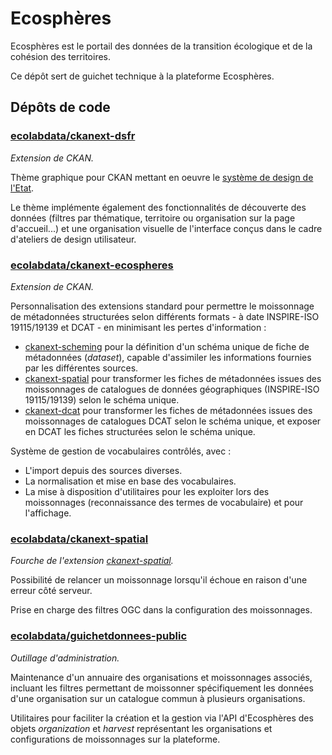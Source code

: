 # Ecosphères

Ecosphères est le portail des données de la transition écologique et de la cohésion des territoires.

Ce dépôt sert de guichet technique à la plateforme Ecosphères.

## Dépôts de code

### [ecolabdata/ckanext-dsfr](https://github.com/ecolabdata/ckanext-dsfr)
*Extension de CKAN.*

Thème graphique pour CKAN mettant en oeuvre le [système de design de l'Etat](https://www.systeme-de-design.gouv.fr/).

Le thème implémente également des fonctionnalités de découverte des données (filtres par thématique, territoire ou organisation sur la page d'accueil...) et une organisation visuelle de l'interface conçus dans le cadre d'ateliers de design utilisateur.

### [ecolabdata/ckanext-ecospheres](https://github.com/ecolabdata/ckanext-ecospheres)

*Extension de CKAN.*

Personnalisation des extensions standard pour permettre le moissonnage de métadonnées structurées selon différents formats - à date INSPIRE-ISO 19115/19139 et DCAT - en minimisant les pertes d'information :

- [ckanext-scheming](https://github.com/ckan/ckanext-scheming) pour la définition d'un schéma unique de fiche de métadonnées (*dataset*), capable d'assimiler les informations fournies par les différentes sources.
- [ckanext-spatial](https://github.com/ckan/ckanext-spatial) pour transformer les fiches de métadonnées issues des moissonnages de catalogues de données géographiques (INSPIRE-ISO 19115/19139) selon le schéma unique.
- [ckanext-dcat](https://github.com/ckan/ckanext-dcat) pour transformer les fiches de métadonnées issues des moissonnages de catalogues DCAT selon le schéma unique, et exposer en DCAT les fiches structurées selon le schéma unique.

Système de gestion de vocabulaires contrôlés, avec :

- L'import depuis des sources diverses.
- La normalisation et mise en base des vocabulaires.
- La mise à disposition d'utilitaires pour les exploiter lors des moissonnages (reconnaissance des termes de vocabulaire) et pour l'affichage.

### [ecolabdata/ckanext-spatial](https://github.com/ecolabdata/ckanext-spatial)

*Fourche de l'extension [ckanext-spatial](https://github.com/ckan/ckanext-spatial).*
 
Possibilité de relancer un moissonnage lorsqu'il échoue en raison d'une erreur côté serveur.

Prise en charge des filtres OGC dans la configuration des moissonnages.

### [ecolabdata/guichetdonnees-public](https://github.com/ecolabdata/guichetdonnees-public)

*Outillage d'administration.*

Maintenance d'un annuaire des organisations et moissonnages associés, incluant les filtres permettant de moissonner spécifiquement les données d'une organisation sur un catalogue commun à plusieurs organisations.

Utilitaires pour faciliter la création et la gestion via l'API d'Ecosphères des objets *organization* et *harvest* représentant les organisations et configurations de moissonnages sur la plateforme. 